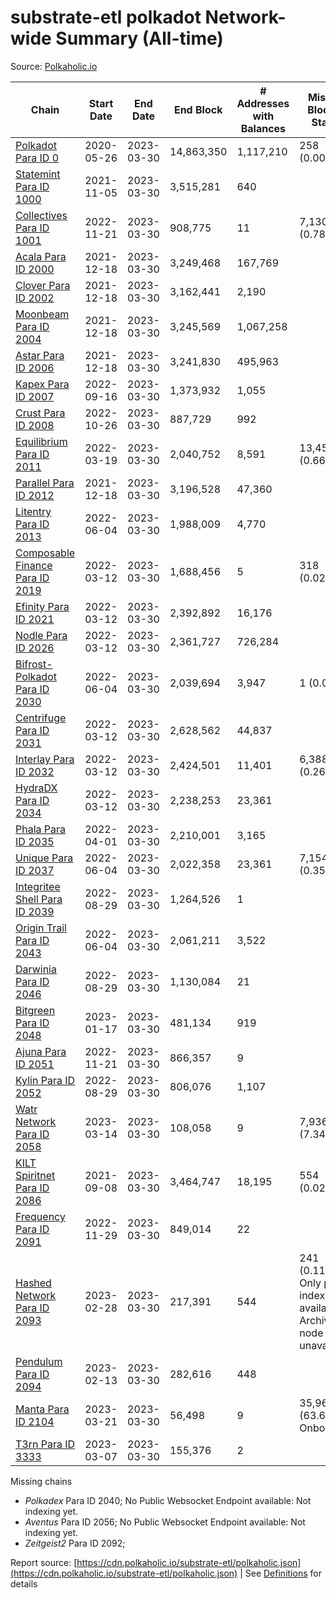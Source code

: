 # substrate-etl polkadot Network-wide Summary (All-time)

Source: [Polkaholic.io](https://polkaholic.io)


| Chain            | Start Date | End Date | End Block | # Addresses with Balances | Missing Blocks / Status |
| ---------------- | ---------- | ---------| --------- | ------------------------- | ----------------------- |
| [Polkadot Para ID 0](/polkadot/0-polkadot) | 2020-05-26 | 2023-03-30 | 14,863,350 |  1,117,210 | 258 (0.00%)  |
| [Statemint Para ID 1000](/polkadot/1000-statemint) | 2021-11-05 | 2023-03-30 | 3,515,281 |  640 |    |
| [Collectives Para ID 1001](/polkadot/1001-collectives) | 2022-11-21 | 2023-03-30 | 908,775 |  11 | 7,130 (0.78%)  |
| [Acala Para ID 2000](/polkadot/2000-acala) | 2021-12-18 | 2023-03-30 | 3,249,468 |  167,769 |    |
| [Clover Para ID 2002](/polkadot/2002-clover) | 2021-12-18 | 2023-03-30 | 3,162,441 |  2,190 |    |
| [Moonbeam Para ID 2004](/polkadot/2004-moonbeam) | 2021-12-18 | 2023-03-30 | 3,245,569 |  1,067,258 |    |
| [Astar Para ID 2006](/polkadot/2006-astar) | 2021-12-18 | 2023-03-30 | 3,241,830 |  495,963 |    |
| [Kapex Para ID 2007](/polkadot/2007-kapex) | 2022-09-16 | 2023-03-30 | 1,373,932 |  1,055 |    |
| [Crust Para ID 2008](/polkadot/2008-crust) | 2022-10-26 | 2023-03-30 | 887,729 |  992 |    |
| [Equilibrium Para ID 2011](/polkadot/2011-equilibrium) | 2022-03-19 | 2023-03-30 | 2,040,752 |  8,591 | 13,459 (0.66%)  |
| [Parallel Para ID 2012](/polkadot/2012-parallel) | 2021-12-18 | 2023-03-30 | 3,196,528 |  47,360 |    |
| [Litentry Para ID 2013](/polkadot/2013-litentry) | 2022-06-04 | 2023-03-30 | 1,988,009 |  4,770 |    |
| [Composable Finance Para ID 2019](/polkadot/2019-composable) | 2022-03-12 | 2023-03-30 | 1,688,456 |  5 | 318 (0.02%)  |
| [Efinity Para ID 2021](/polkadot/2021-efinity) | 2022-03-12 | 2023-03-30 | 2,392,892 |  16,176 |    |
| [Nodle Para ID 2026](/polkadot/2026-nodle) | 2022-03-12 | 2023-03-30 | 2,361,727 |  726,284 |    |
| [Bifrost-Polkadot Para ID 2030](/polkadot/2030-bifrost-dot) | 2022-06-04 | 2023-03-30 | 2,039,694 |  3,947 | 1 (0.00%)  |
| [Centrifuge Para ID 2031](/polkadot/2031-centrifuge) | 2022-03-12 | 2023-03-30 | 2,628,562 |  44,837 |    |
| [Interlay Para ID 2032](/polkadot/2032-interlay) | 2022-03-12 | 2023-03-30 | 2,424,501 |  11,401 | 6,388 (0.26%)  |
| [HydraDX Para ID 2034](/polkadot/2034-hydradx) | 2022-03-12 | 2023-03-30 | 2,238,253 |  23,361 |    |
| [Phala Para ID 2035](/polkadot/2035-phala) | 2022-04-01 | 2023-03-30 | 2,210,001 |  3,165 |    |
| [Unique Para ID 2037](/polkadot/2037-unique) | 2022-06-04 | 2023-03-30 | 2,022,358 |  23,361 | 7,154 (0.35%)  |
| [Integritee Shell Para ID 2039](/polkadot/2039-integritee-shell) | 2022-08-29 | 2023-03-30 | 1,264,526 |  1 |    |
| [Origin Trail Para ID 2043](/polkadot/2043-origintrail) | 2022-06-04 | 2023-03-30 | 2,061,211 |  3,522 |    |
| [Darwinia Para ID 2046](/polkadot/2046-darwinia) | 2022-08-29 | 2023-03-30 | 1,130,084 |  21 |    |
| [Bitgreen Para ID 2048](/polkadot/2048-bitgreen) | 2023-01-17 | 2023-03-30 | 481,134 |  919 |    |
| [Ajuna Para ID 2051](/polkadot/2051-ajuna) | 2022-11-21 | 2023-03-30 | 866,357 |  9 |    |
| [Kylin Para ID 2052](/polkadot/2052-kylin) | 2022-08-29 | 2023-03-30 | 806,076 |  1,107 |    |
| [Watr Network Para ID 2058](/polkadot/2058-watr) | 2023-03-14 | 2023-03-30 | 108,058 |  9 | 7,936 (7.34%)  |
| [KILT Spiritnet Para ID 2086](/polkadot/2086-kilt) | 2021-09-08 | 2023-03-30 | 3,464,747 |  18,195 | 554 (0.02%)  |
| [Frequency Para ID 2091](/polkadot/2091-frequency) | 2022-11-29 | 2023-03-30 | 849,014 |  22 |    |
| [Hashed Network Para ID 2093](/polkadot/2093-hashed) | 2023-02-28 | 2023-03-30 | 217,391 |  544 | 241 (0.11%) Only partial index available: Archive node unavailable |
| [Pendulum Para ID 2094](/polkadot/2094-pendulum) | 2023-02-13 | 2023-03-30 | 282,616 |  448 |    |
| [Manta Para ID 2104](/polkadot/2104-manta) | 2023-03-21 | 2023-03-30 | 56,498 |  9 | 35,969 (63.66%) Onboarding |
| [T3rn Para ID 3333](/polkadot/3333-t3rn) | 2023-03-07 | 2023-03-30 | 155,376 |  2 |    |

Missing chains


* *Polkadex* Para ID 2040; No Public Websocket Endpoint available: Not indexing yet.
* *Aventus* Para ID 2056; No Public Websocket Endpoint available: Not indexing yet.
* *Zeitgeist2* Para ID 2092; 

Report source: [https://cdn.polkaholic.io/substrate-etl/polkaholic.json](https://cdn.polkaholic.io/substrate-etl/polkaholic.json) | See [Definitions](/DEFINITIONS.md) for details
